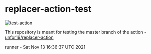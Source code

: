 # replacer-action-test

[![test-action](https://github.com/unfor19/replacer-action-test/workflows/test-action/badge.svg)](https://github.com/unfor19/replacer-action-test/actions?query=workflow%3Atest-action)

This repository is meant for testing the master branch of the action - [unfor19/replacer-action](https://github.com/marketplace/actions/replacer-action)

<!-- replacer_start -->

<div>runner - Sat Nov 13 16:36:37 UTC 2021</div>

<!-- replacer_end -->